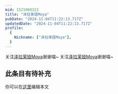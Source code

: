 ```yaml
---
mid: 1521060322
title: "泽拉茉娅Moya"
pubDate: "2024-11-04T11:22:13.717Z"
updatedDate: "2024-11-04T11:22:13.717Z"
profile:
  {
    Nickname: ["泽拉茉娅Moya"],
  }
---
```


关注[泽拉茉娅Moya](https://space.bilibili.com/1521060322)谢谢喵~ 关注[泽拉茉娅Moya](https://space.bilibili.com/1521060322)谢谢喵~

## 此条目有待补充
你可以在[这里](https://github.com/Yuhanawa/VTuber.ICU/edit/master/src/content/v/泽拉茉娅Moya/index.md)编辑本文
